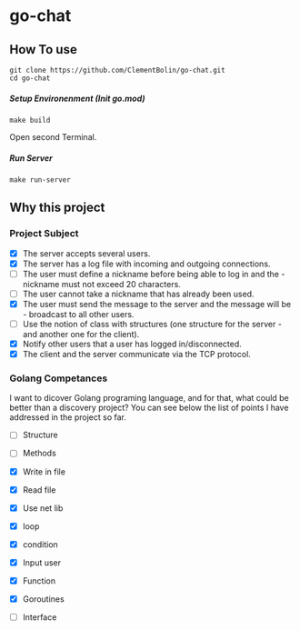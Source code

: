 # go-chat

## How To use

    git clone https://github.com/ClementBolin/go-chat.git
    cd go-chat

##### Setup Environenment (Init go.mod)

    make build

Open second Terminal.

##### Run Server

    make run-server

## Why this project

### Project Subject

- [x] The server accepts several users.
- [x] The server has a log file with incoming and outgoing connections.
- [ ] The user must define a nickname before being able to log in and the - nickname must not exceed 20 characters.
- [ ] The user cannot take a nickname that has already been used.
- [x] The user must send the message to the server and the message will be - broadcast to all other users.
- [ ] Use the notion of class with structures (one structure for the server - and another one for the client).
- [x] Notify other users that a user has logged in/disconnected.
- [x] The client and the server communicate via the TCP protocol.

### Golang Competances
I want to dicover Golang programing language, and for that, what could be better than a discovery  project?
You can see below the list of points I have addressed in the project so far. 

- [ ] Structure
- [ ] Methods
- [x] Write in file
- [x] Read file
- [x] Use net lib
- [x] loop
- [x] condition
- [x] Input user
- [x] Function
- [x] Goroutines
- [ ] Interface


